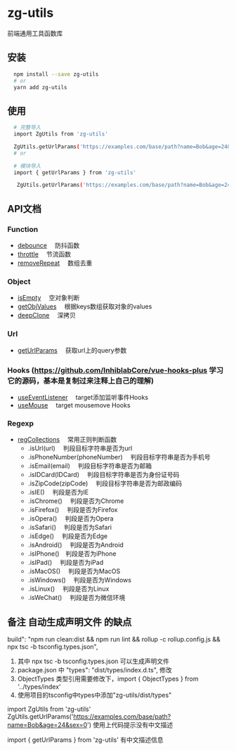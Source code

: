 # zg-utils

前端通用工具函数库


## 安装
```bash
  npm install --save zg-utils
  # or
  yarn add zg-utils
```
## 使用
```bash
  # 完整导入
  import ZgUtils from 'zg-utils'

  ZgUtils.getUrlParams('https://examples.com/base/path?name=Bob&age=24&sex=0')
  # or

  # 模块导入
  import { getUrlParams } from 'zg-utils'

   ZgUtils.getUrlParams('https://examples.com/base/path?name=Bob&age=24&sex=0')
```

## API文档

### Function
- [debounce](src/function/debounce.ts)&emsp; 防抖函数
- [throttle](src/function/throttle.ts)&emsp; 节流函数
- [removeRepeat](src/function/removeRepeat.ts)&emsp; 数组去重

### Object
- [isEmpty](src/object/isEmpty.ts)&emsp; 空对象判断
- [getObjValues](src/object/getObjValues.ts)&emsp; 根据keys数组获取对象的values
- [deepClone](src/object/deepClone.ts)&emsp; 深拷贝

### Url
- [getUrlParams](src/url/getUrlParams.ts)&emsp; 获取url上的query参数

### Hooks (https://github.com/InhiblabCore/vue-hooks-plus 学习它的源码，基本是复制过来注释上自己的理解)
- [useEventListener](src/hooks/useEventListener/index.ts)&emsp; target添加监听事件Hooks
- [useMouse](src/hooks/useMouse/index.ts)&emsp; target mousemove Hooks

### Regexp
- [regCollections](src/regexp/index.ts)&emsp; 常用正则判断函数
  - .isUrl(url)&emsp; 判段目标字符串是否为url
  - .isPhoneNumber(phoneNumber)&emsp; 判段目标字符串是否为手机号
  - .isEmail(email)&emsp; 判段目标字符串是否为邮箱
  - .isIDCard(IDCard)&emsp; 判段目标字符串是否为身份证号码
  - .isZipCode(zipCode)&emsp; 判段目标字符串是否为邮政编码
  - .isIE()&emsp; 判段是否为IE
  - .isChrome()&emsp; 判段是否为Chrome
  - .isFirefox()&emsp; 判段是否为Firefox
  - .isOpera()&emsp; 判段是否为Opera
  - .isSafari()&emsp; 判段是否为Safari
  - .isEdge()&emsp; 判段是否为Edge
  - .isAndroid()&emsp; 判段是否为Android
  - .isIPhone()&emsp;判段是否为iPhone
  - .isIPad()&emsp; 判段是否为iPad
  - .isMacOS()&emsp; 判段是否为MacOS
  - .isWindows()&emsp; 判段是否为Windows
  - .isLinux()&emsp; 判段是否为Linux
  - .isWeChat()&emsp; 判段是否为微信环境



## 备注 自动生成声明文件 的缺点

build": "npm run clean:dist && npm run lint && rollup -c rollup.config.js && npx tsc -b tsconfig.types.json",

1. 其中 npx tsc -b tsconfig.types.json 可以生成声明文件
2. package.json 中 "types": "dist/types/index.d.ts", 修改
3. ObjectTypes 类型引用需要修改下，import { ObjectTypes } from '../types/index'
4. 使用项目的tsconfig中types中添加"zg-utils/dist/types"

import ZgUtils from 'zg-utils'
ZgUtils.getUrlParams('https://examples.com/base/path?name=Bob&age=24&sex=0')
使用上代码提示没有中文描述

import { getUrlParams } from 'zg-utils' 有中文描述信息









